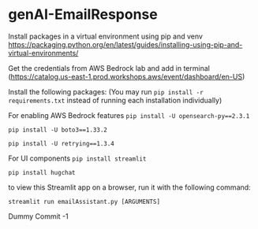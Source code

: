 # genAI-EmailResponse

Install packages in a virtual environment using pip and venv
https://packaging.python.org/en/latest/guides/installing-using-pip-and-virtual-environments/

Get the credentials from AWS Bedrock lab and add in terminal 
(https://catalog.us-east-1.prod.workshops.aws/event/dashboard/en-US)

Install the following packages: (You may run `pip install -r requirements.txt` instead of running each installation individually)

For enabling AWS Bedrock features
`pip install -U opensearch-py==2.3.1`

`pip install -U boto3==1.33.2`

`pip install -U retrying==1.3.4`

For UI components
`pip install streamlit` 

`pip install hugchat`

to view this Streamlit app on a browser, run it with the following command:

    streamlit run emailAssistant.py [ARGUMENTS]

Dummy Commit -1